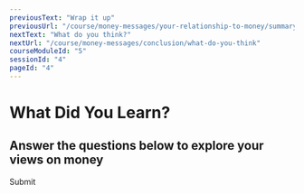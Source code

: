 ```yaml
---
previousText: "Wrap it up"
previousUrl: "/course/money-messages/your-relationship-to-money/summary"
nextText: "What do you think?"
nextUrl: "/course/money-messages/conclusion/what-do-you-think"
courseModuleId: "5"
sessionId: "4"
pageId: "4"
---
```



# What Did You Learn?
## Answer the questions below to explore your views on money

<sparkle-quiz question-id="101"></sparkle-quiz>
<sparkle-quiz question-id="102"></sparkle-quiz>
<sparkle-quiz question-id="103"></sparkle-quiz>
<sparkle-quiz question-id="104"></sparkle-quiz>
<sparkle-button primary round>Submit</sparkle-button>